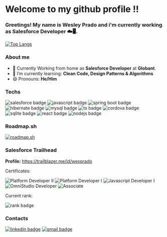 # Welcome to my github profile !!
### Greetings! My name is Wesley Prado and i'm currently working as Salesforce Developer ☁️🖥️.

[![Top Langs](https://github-readme-stats.vercel.app/api/top-langs/?username=wesley-prado&&text_color=f2f2f2&icon_color=f70a81&title_color=ff0080&border_color=ff0080&bg_color=25,160754,540742&card_width=495&langs_count=10)](https://github.com/anuraghazra/github-readme-stats)

### About me
* 🏡 Currently Working from home as __Salesforce Developer__ at __Globant__.
* 🌱 I’m currently learning: __Clean Code, Design Patterns & Algorithms__
* 😄 Pronouns: __He/Him__

### Techs
![salesforce badge](https://img.shields.io/badge/Salesforce-white?style=for-the-badge&logo=salesforce)
![javascript badge](https://img.shields.io/badge/Javascript-111?style=for-the-badge&logo=javascript)
![spring boot badge](https://img.shields.io/badge/Spring%20Boot-222?style=for-the-badge&logo=springboot&labelColor=333)
![hibernate badge](https://img.shields.io/badge/Hibernate-222?style=for-the-badge&logo=hibernate&labelColor=%2359666C)
![mysql badge](https://img.shields.io/badge/MySQL-4479A1?style=for-the-badge&logo=mysql&logoColor=white)
![ts badge](https://img.shields.io/badge/TypeScript-3178C6?style=for-the-badge&logo=typescript&logoColor=white)
![cordova badge](https://img.shields.io/badge/Apache%20Cordova-333333?style=for-the-badge&logo=apache-cordova)
![sqlite badge](https://img.shields.io/badge/SQLite-003B57?style=for-the-badge&logo=sqlite&logoColor=blue)
![react badge](https://img.shields.io/badge/React-20232A?style=for-the-badge&logo=react&logoColor=61DAFB)
![nodejs badge](https://img.shields.io/badge/Node.js-43853D?style=for-the-badge&logo=node.js&logoColor=white)

### Roadmap.sh
[![roadmap.sh](https://api.roadmap.sh/v1-badge/wide/643b2ae6e2725773748e77a5?variant=dark&roadmaps=java%2Cjavascript%2Csoftware-design-architecture%2Cbackend)](https://roadmap.sh)

### Salesforce Trailhead
__Profile:__ https://trailblazer.me/id/wesprado

Certificates: 

![Platform Developer II](https://i.imgur.com/BKWwYaz.png)
![Platform Developer I](https://i.imgur.com/9sRfQm3.png)
![Javascript Developer I](https://i.imgur.com/7apqV0X.png)
![OmniStudio Developer](https://i.imgur.com/t3hWyLO.png)
![Associate](https://i.imgur.com/PxWukvX.png)

Current rank:

![rank badge](https://res.cloudinary.com/trailhead/image/upload/public-trailhead/assets/images/ranks/ranger.png)
### Contacts

<a href = "https://www.linkedin.com/in/wesley-santana-prado/">![linkedin badge](https://img.shields.io/badge/LinkedIn-0077B5?style=for-the-badge&logo=linkedin&logoColor=white)</a>
<a href = "mailto: wesleyprado.dev@gmail.com">![gmail badge](https://img.shields.io/badge/Gmail-D14836?style=for-the-badge&logo=gmail&logoColor=white)</a>
